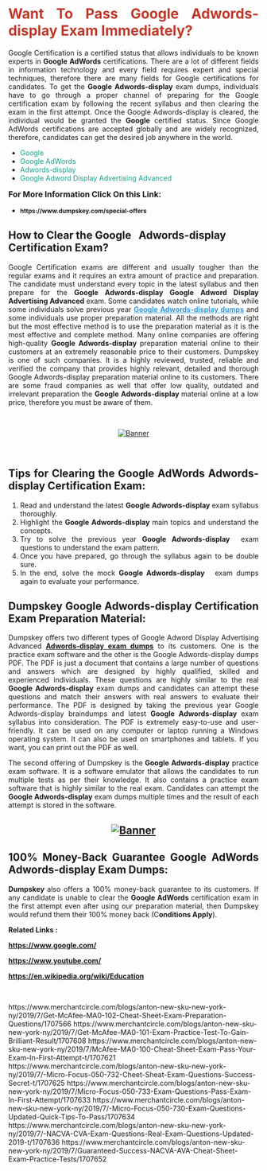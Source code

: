 <h1 style="text-align: justify;"><span style="color:#c0392b;"><strong>Want To Pass Google Adwords-display Exam Immediately?</strong></span></h1>

<p style="text-align: justify;">Google Certification is a certified status that allows individuals to be known experts in<strong> Google AdWords</strong> certifications. There are a lot of different fields in information technology and every field requires expert and special techniques, therefore there are many fields for Google certifications for candidates. To get the <strong>Google Adwords-display </strong>exam dumps, individuals have to go through a proper channel of preparing for the Google certification exam by following the recent syllabus and then clearing the exam in the first attempt. Once the Google Adwords-display is cleared, the individual would be granted the <strong>Google</strong> certified status. Since Google AdWords certifications are accepted globally and are widely recognized, therefore, candidates can get the desired job anywhere in the world.</p>

<ul>
	<li style="text-align: justify;"><span style="color:#16a085;">Google</span></li>
	<li style="text-align: justify;"><span style="color:#16a085;">Google AdWords  </span></li>
	<li style="text-align: justify;"><span style="color:#16a085;">Adwords-display</span></li>
	<li style="text-align: justify;"><span style="color:#16a085;">Google Adword Display Advertising Advanced</span></li>
</ul>

<p style="text-align: justify;"><span style="font-size:16px;"><strong>For More Information Click On this Link:</strong></span></p>

<ul>
	<li style="text-align: justify;"><span style="font-size:12px;"><strong>https://www.dumpskey.com/special-offers</strong></span></li>
</ul>

<h2><strong>How to Clear the Google   Adwords-display Certification Exam?</strong></h2>

<p style="text-align: justify;">Google Certification exams are different and usually tougher than the regular exams and it requires an extra amount of practice and preparation. The candidate must understand every topic in the latest syllabus and then prepare for the <strong>Google Adwords-display Google Adword Display Advertising Advanced</strong> exam. Some candidates watch online tutorials, while some individuals solve previous year <a href="https://www.dumpskey.com/google/adwords-display-braindumps"><span style="color:#3498db;"><u><strong>Google Adwords-display dumps</strong></u></span></a> and some individuals use proper preparation material. All the methods are right but the most effective method is to use the preparation material as it is the most effective and complete method. Many online companies are offering high-quality <strong>Google Adwords-display </strong>preparation material online to their customers at an extremely reasonable price to their customers. Dumpskey is one of such companies. It is a highly reviewed, trusted, reliable and verified the company that provides highly relevant, detailed and thorough Google Adwords-display preparation material online to its customers. There are some fraud companies as well that offer low quality, outdated and irrelevant preparation the <strong>Google Adwords-display </strong>material online at a low price, therefore you must be aware of them.</p>

<p style="text-align: justify;"> </p>

<p style="text-align: center;"><a href="https://www.dumpskey.com/google/adwords-display-braindumps"><img src="http://soperdoper.com/search_portal/uploads/general_banners/1562740316_Untitled_Linked_Comp_01.gif" alt="Banner"/></a></p>

<p style="text-align: center;"> </p>

<h2 style="text-align: justify;"><strong>Tips for Clearing the Google AdWords Adwords-display Certification Exam:</strong></h2>

<ol>
	<li style="text-align: justify;">Read and understand the latest <strong>Google Adwords-display </strong>exam syllabus thoroughly.</li>
	<li style="text-align: justify;">Highlight the<strong> Google Adwords-display </strong>main topics and understand the concepts.</li>
	<li style="text-align: justify;">Try to solve the previous year <strong>Google Adwords-display </strong> exam questions to understand the exam pattern.</li>
	<li style="text-align: justify;">Once you have prepared, go through the syllabus again to be double sure.</li>
	<li style="text-align: justify;">In the end, solve the mock <strong>Google Adwords-display  </strong> exam dumps again to evaluate your performance.</li>
</ol>

<h2 style="text-align: justify;"><strong>Dumpskey Google Adwords-display Certification Exam Preparation Material:</strong></h2>

<p style="text-align: justify;">Dumpskey offers two different types of Google Adword Display Advertising Advanced <strong><a href="https://www.dumpskey.com/google/adwords-display-braindumps">Adwords-display exam dumps</a></strong> to its customers. One is the practice exam software and the other is the Google Adwords-display dumps PDF. The PDF is just a document that contains a large number of questions and answers which are designed by highly qualified, skilled and experienced individuals. These questions are highly similar to the real <strong>Google Adwords-display</strong> exam dumps and candidates can attempt these questions and match their answers with real answers to evaluate their performance. The PDF is designed by taking the previous year Google Adwords-display braindumps and latest <strong>Google Adwords-display </strong>exam syllabus into consideration. The PDF is extremely easy-to-use and user-friendly. It can be used on any computer or laptop running a Windows operating system. It can also be used on smartphones and tablets. If you want, you can print out the PDF as well.</p>

<p style="text-align: justify;">The second offering of Dumpskey is the<strong> Google Adwords-display</strong> practice exam software. It is a software emulator that allows the candidates to run multiple tests as per their knowledge. It also contains a practice exam software that is highly similar to the real exam. Candidates can attempt the<strong> Google Adwords-display</strong> exam dumps multiple times and the result of each attempt is stored in the software.</p>

<h2 style="text-align: center;"><a href="https://www.dumpskey.com/google/adwords-display-braindumps"><img src="http://soperdoper.com/search_portal/uploads/general_banners/1562743625_8ppZk49y_HM0oke96j0cic4OdOo.jpg" alt="Banner"/></a></h2>

<h2 style="text-align: justify;"><strong>100% Money-Back Guarantee Google AdWords Adwords-display Exam Dumps:</strong></h2>

<p style="text-align: justify;"><strong>Dumpskey </strong>also offers a 100% money-back guarantee to its customers. If any candidate is unable to clear the <strong>Google AdWords </strong>certification exam in the first attempt even after using our preparation material, then Dumpskey would refund them their 100% money back (C<strong>onditions Apply</strong>).</p>

<p style="text-align: justify;"><strong>Related Links :</strong></p>

<p><a href="https://www.google.com/" rel="noopener noreferrer" target="_blank"><strong>https://www.google.com/</strong></a></p>

<p><a href="https://www.youtube.com/" rel="noopener noreferrer" target="_blank"><strong>https://www.youtube.com/</strong></a></p>

<p><a href="https://en.wikipedia.org/wiki/Education" rel="noopener noreferrer" target="_blank"><strong>https://en.wikipedia.org/wiki/Education</strong></a></p>

<p> </p>
https://www.merchantcircle.com/blogs/anton-new-sku-new-york-ny/2019/7/Get-McAfee-MA0-102-Cheat-Sheet-Exam-Preparation-Questions/1707566
https://www.merchantcircle.com/blogs/anton-new-sku-new-york-ny/2019/7/Get-McAfee-MA0-101-Exam-Practice-Test-To-Gain-Brilliant-Result/1707608
https://www.merchantcircle.com/blogs/anton-new-sku-new-york-ny/2019/7/McAfee-MA0-100-Cheat-Sheet-Exam-Pass-Your-Exam-In-First-Attempt-t/1707621
https://www.merchantcircle.com/blogs/anton-new-sku-new-york-ny/2019/7/-Micro-Focus-050-732-Cheet-Sheat-Exam-Questions-Success-Secret-t/1707625
https://www.merchantcircle.com/blogs/anton-new-sku-new-york-ny/2019/7/Micro-Focus-050-733-Exam-Questions-Pass-Exam-In-First-Attempt/1707633
https://www.merchantcircle.com/blogs/anton-new-sku-new-york-ny/2019/7/-Micro-Focus-050-730-Exam-Questions-Updated-Quick-Tips-To-Pass/1707634
https://www.merchantcircle.com/blogs/anton-new-sku-new-york-ny/2019/7/-NACVA-CVA-Exam-Questions-Real-Exam-Questions-Updated-2019-t/1707636
https://www.merchantcircle.com/blogs/anton-new-sku-new-york-ny/2019/7/Guaranteed-Success-NACVA-AVA-Cheat-Sheet-Exam-Practice-Tests/1707652
